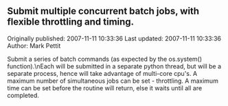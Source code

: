 ## Submit multiple concurrent batch jobs, with flexible throttling and timing. 
Originally published: 2007-11-11 10:33:36 
Last updated: 2007-11-11 10:33:36 
Author: Mark Pettit 
 
Submit a series of batch commands (as expected by the os.system() function).\nEach will be submitted in a separate python thread, but will be a separate process, hence will take advantage of multi-core cpu's.  A maximum number of simultaneous jobs can be set - throttling.  A maximum time can be set before the routine will return, else it waits until all are completed.